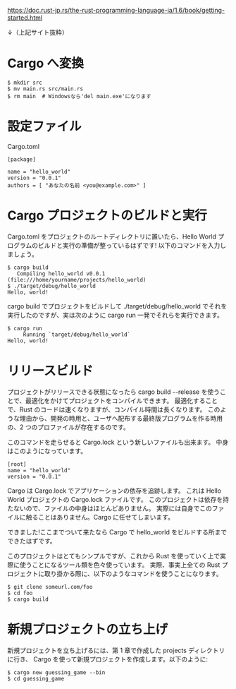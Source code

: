 https://doc.rust-jp.rs/the-rust-programming-language-ja/1.6/book/getting-started.html

↓（上記サイト抜粋）

# Cargo へ変換

```
$ mkdir src
$ mv main.rs src/main.rs
$ rm main  # Windowsなら'del main.exe'になります
```

# 設定ファイル

Cargo.toml

```
[package]

name = "hello_world"
version = "0.0.1"
authors = [ "あなたの名前 <you@example.com>" ]
```

# Cargo プロジェクトのビルドと実行

Cargo.toml をプロジェクトのルートディレクトリに置いたら、Hello World プログラムのビルドと実行の準備が整っているはずです! 以下のコマンドを入力しましょう。

```
$ cargo build
   Compiling hello_world v0.0.1 (file:///home/yourname/projects/hello_world)
$ ./target/debug/hello_world
Hello, world!
```

cargo build でプロジェクトをビルドして ./target/debug/hello_world でそれを実行したのですが、実は次のように cargo run 一発でそれらを実行できます。

```
$ cargo run
     Running `target/debug/hello_world`
Hello, world!
```

# リリースビルド

プロジェクトがリリースできる状態になったら cargo build --release を使うことで、最適化をかけてプロジェクトをコンパイルできます。 最適化することで、Rust のコードは速くなりますが、コンパイル時間は長くなります。 このような理由から、開発の時用と、ユーザへ配布する最終版プログラムを作る時用の、2 つのプロファイルが存在するのです。

このコマンドを走らせると Cargo.lock という新しいファイルも出来ます。 中身はこのようになっています。

```
[root]
name = "hello_world"
version = "0.0.1"
```

Cargo は Cargo.lock でアプリケーションの依存を追跡します。 これは Hello World プロジェクトの Cargo.lock ファイルです。 このプロジェクトは依存を持たないので、ファイルの中身はほとんどありません。 実際には自身でこのファイルに触ることはありません。Cargo に任せてしまいます。

できました!ここまでついて来たなら Cargo で hello_world をビルドする所までできたはずです。

このプロジェクトはとてもシンプルですが、これから Rust を使っていく上で実際に使うことになるツール類を色々使っています。 実際、事実上全ての Rust プロジェクトに取り掛かる際に、以下のようなコマンドを使うことになります。

```
$ git clone someurl.com/foo
$ cd foo
$ cargo build
```

# 新規プロジェクトの立ち上げ

新規プロジェクトを立ち上げるには、第 1 章で作成した projects ディレクトリに行き、 Cargo を使って新規プロジェクトを作成します。以下のように:

```
$ cargo new guessing_game --bin
$ cd guessing_game
```
